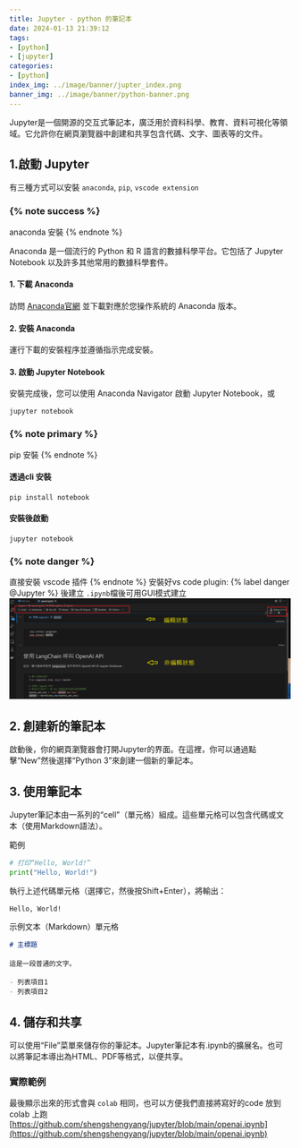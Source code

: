 ```yaml
---
title: Jupyter - python 的筆記本
date: 2024-01-13 21:39:12
tags:
- [python]
- [jupyter]
categories:
- [python]
index_img: ../image/banner/jupter_index.png
banner_img: ../image/banner/python-banner.png
---
```

Jupyter是一個開源的交互式筆記本，廣泛用於資料科學、教育、資料可視化等領域。它允許你在網頁瀏覽器中創建和共享包含代碼、文字、圖表等的文件。

## 1.啟動 Jupyter
有三種方式可以安裝 `anaconda`, `pip`, `vscode extension`


### {% note success %}
anaconda 安裝
{% endnote %}

Anaconda 是一個流行的 Python 和 R 語言的數據科學平台。它包括了 Jupyter Notebook 以及許多其他常用的數據科學套件。
#### 1. 下載 Anaconda
訪問 [Anaconda官網](https://www.anaconda.com/) 並下載對應於您操作系統的 Anaconda 版本。

#### 2. 安裝 Anaconda
運行下載的安裝程序並遵循指示完成安裝。

#### 3. 啟動 Jupyter Notebook
安裝完成後，您可以使用 Anaconda Navigator 啟動 Jupyter Notebook，或
```shell
jupyter notebook
```
### {% note primary %}
pip 安裝
{% endnote %}

#### 透過cli 安裝
```shell
pip install notebook
```
#### 安裝後啟動
```shell
jupyter notebook
```
### {% note danger %}
直接安裝 vscode 插件
{% endnote %}
安裝好vs code plugin:  {% label danger @Jupyter %} 後建立 `.ipynb`檔後可用GUI模式建立
![](../image/jupyter.png)

## 2. 創建新的筆記本
   啟動後，你的網頁瀏覽器會打開Jupyter的界面。在這裡，你可以通過點擊“New”然後選擇“Python 3”來創建一個新的筆記本。

## 3. 使用筆記本
   Jupyter筆記本由一系列的“cell”（單元格）組成。這些單元格可以包含代碼或文本（使用Markdown語法）。

範例
```python
# 打印“Hello, World!”
print("Hello, World!")
```
執行上述代碼單元格（選擇它，然後按Shift+Enter），將輸出：
```text
Hello, World!
```
示例文本（Markdown）單元格
```markdown
# 主標題

這是一段普通的文字。

- 列表項目1
- 列表項目2
```

## 4. 儲存和共享
可以使用“File”菜單來儲存你的筆記本。Jupyter筆記本有.ipynb的擴展名。也可以將筆記本導出為HTML、PDF等格式，以便共享。

### 實際範例
最後顯示出來的形式會與 `colab` 相同，也可以方便我們直接將寫好的code 放到 colab 上跑
[https://github.com/shengshengyang/jupyter/blob/main/openai.ipynb](https://github.com/shengshengyang/jupyter/blob/main/openai.ipynb)